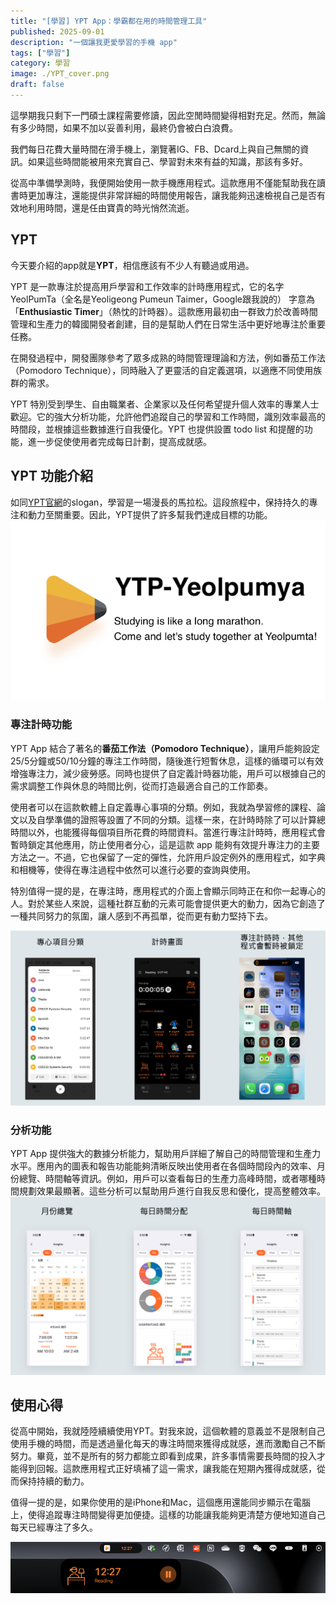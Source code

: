 ```yaml
---
title: "[學習] YPT App：學霸都在用的時間管理工具"
published: 2025-09-01
description: "一個讓我更愛學習的手機 app"
tags: ["學習"]
category: 學習
image: ./YPT_cover.png
draft: false
---
```


這學期我只剩下一門碩士課程需要修讀，因此空閒時間變得相對充足。然而，無論有多少時間，如果不加以妥善利用，最終仍會被白白浪費。

我們每日花費大量時間在滑手機上，瀏覽著IG、FB、Dcard上與自己無關的資訊。如果這些時間能被用來充實自己、學習對未來有益的知識，那該有多好。

從高中準備學測時，我便開始使用一款手機應用程式。這款應用不僅能幫助我在讀書時更加專注，還能提供非常詳細的時間使用報告，讓我能夠迅速檢視自己是否有效地利用時間，還是任由寶貴的時光悄然流逝。

## YPT
今天要介紹的app就是**YPT**，相信應該有不少人有聽過或用過。 

YPT 是一款專注於提高用戶學習和工作效率的計時應用程式，它的名字 YeolPumTa（全名是Yeoligeong Pumeun Taimer，Google跟我說的） 字意為「**Enthusiastic Timer**」（熱忱的計時器）。這款應用最初由一群致力於改善時間管理和生產力的韓國開發者創建，目的是幫助人們在日常生活中更好地專注於重要任務。

在開發過程中，開發團隊參考了眾多成熟的時間管理理論和方法，例如番茄工作法（Pomodoro Technique），同時融入了更靈活的自定義選項，以適應不同使用族群的需求。

YPT 特別受到學生、自由職業者、企業家以及任何希望提升個人效率的專業人士歡迎。它的強大分析功能，允許他們追蹤自己的學習和工作時間，識別效率最高的時間段，並根據這些數據進行自我優化。YPT 也提供設置 todo list 和提醒的功能，進一步促使使用者完成每日計劃，提高成就感。

## YPT 功能介紹
如同[YPT官網](https://www.yeolpumta.com/en/)的slogan，學習是一場漫長的馬拉松。這段旅程中，保持持久的專注和動力至關重要。因此，YPT提供了許多幫我們達成目標的功能。
![YPT Logo](ypt.png)

### 專注計時功能
YPT App 結合了著名的**番茄工作法（Pomodoro Technique）**，讓用戶能夠設定25/5分鐘或50/10分鐘的專注工作時間，隨後進行短暫休息，這樣的循環可以有效增強專注力，減少疲勞感。同時也提供了自定義計時器功能，用戶可以根據自己的需求調整工作與休息的時間比例，從而打造最適合自己的工作節奏。

使用者可以在這款軟體上自定義專心事項的分類。例如，我就為學習修的課程、論文以及自學準備的證照等設置了不同的分類。這樣一來，在計時時除了可以計算總時間以外，也能獲得每個項目所花費的時間資料。當進行專注計時時，應用程式會暫時鎖定其他應用，防止使用者分心，這是這款 app 能夠有效提升專注力的主要方法之一。不過，它也保留了一定的彈性，允許用戶設定例外的應用程式，如字典和相機等，使得在專注過程中依然可以進行必要的查詢與使用。

特別值得一提的是，在專注時，應用程式的介面上會顯示同時正在和你一起專心的人。對於某些人來說，這種社群互動的元素可能會提供更大的動力，因為它創造了一種共同努力的氛圍，讓人感到不再孤單，從而更有動力堅持下去。

![YPT分類](category.png)

### 分析功能
YPT App 提供強大的數據分析能力，幫助用戶詳細了解自己的時間管理和生產力水平。應用內的圖表和報告功能能夠清晰反映出使用者在各個時間段內的效率、月份總覽、時間軸等資訊。例如，用戶可以查看每日的生產力高峰時間，或者哪種時間規劃效果最顯著。這些分析可以幫助用戶進行自我反思和優化，提高整體效率。
![YPT分析](analyze.png)

## 使用心得

從高中開始，我就陸陸續續使用YPT。對我來說，這個軟體的意義並不是限制自己使用手機的時間，而是透過量化每天的專注時間來獲得成就感，進而激勵自己不斷努力。畢竟，並不是所有的努力都能立即看到成果，許多事情需要長時間的投入才能得到回報。這款應用程式正好填補了這一需求，讓我能在短期內獲得成就感，從而保持持續的動力。

值得一提的是，如果你使用的是iPhone和Mac，這個應用還能同步顯示在電腦上，使得追蹤專注時間變得更加便捷。這樣的功能讓我能夠更清楚方便地知道自己每天已經專注了多久。

![計時](timer.png)

